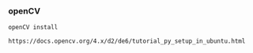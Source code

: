 ### openCV

    openCV install

    https://docs.opencv.org/4.x/d2/de6/tutorial_py_setup_in_ubuntu.html
